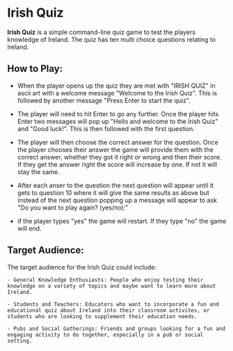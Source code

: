 # **Irish Quiz**

**Irish Quiz** is a simple command-line quiz game to test the players knowledge of Ireland. The quiz has ten multi choice questions relating to Ireland. 

## How to Play:

 - When the player opens up the quiz they are met with "IRISH QUIZ" in     ascii art with a welcome message "Welcome to the Irish Quiz". This is followed by another message "Press Enter to start the quiz". 

 - The player will need to hit Enter to go any further. Once the player hits Enter two messages will pop up "Hello and welcome to the Irish Quiz" and "Good luck!". This is then followed with the first question. 

 - The player will then choose the correct answer for the question. Once the player chooses their answer the game will provide them with the correct answer, whether they got it right or wrong and then their score. If they get the answer right the score will increase by one. If not it will stay the same. 

 - After each anser to the question the next question will appear until it gets to question 10 where it will give the same results as above but instead of the next question popping up a message will appear to ask "Do you want to play again? (yes/no):"

 - if the player types "yes" the game will restart. If they type "no" the game will end. 

 ## Target Audience:

 The target audience for the Irish Quiz could include:

    - General Knowledge Enthusiasts: People who enjoy testing their knowledge on a variety of topics and maybe want to learn more about Ireland. 

    - Students and Teachers: Educators who want to incorporate a fun and educational quiz about Ireland into their classroom activites, or students who are looking to supplement their education needs. 

    - Pubs and Social Gatherings: Friends and groups looking for a fun and engaging activity to do together, especially in a pub or social setting. 